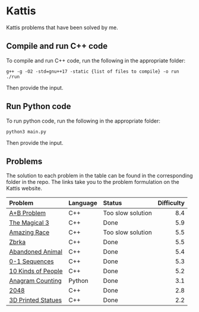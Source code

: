 # Kattis

Kattis problems that have been solved by me.

## Compile and run C++ code

To compile and run C++ code, run the following in the appropriate folder:

```
g++ -g -O2 -std=gnu++17 -static {list of files to compile} -o run
./run
```
Then provide the input.

## Run Python code

To run python code, run the following in the appropriate folder:

```
python3 main.py
```
Then provide the input.

## Problems

The solution to each problem in the table can be found in the corresponding folder in the repo. The links take you to the problem formulation on the Kattis website.

| Problem | Language | Status | Difficulty |
|:---|:---|:---|---:|
|[A+B Problem](https://open.kattis.com/problems/aplusb)| C++ | Too slow solution | 8.4 |
|[The Magical 3](https://open.kattis.com/problems/aplusb)| C++ | Done | 5.9 |
|[Amazing Race](https://open.kattis.com/problems/race)| C++ | Too slow solution | 5.5 |
|[Zbrka](https://open.kattis.com/problems/zbrka)| C++ | Done | 5.5 |
|[Abandoned Animal](https://open.kattis.com/problems/abandonedanimal)| C++ | Done | 5.4 |
|[0-1 Sequences](https://open.kattis.com/problems/sequences)| C++ | Done | 5.3 |
|[10 Kinds of People](https://kth.kattis.com/problems/10kindsofpeople)| C++ | Done | 5.2 |
|[Anagram Counting](https://open.kattis.com/problems/anagramcounting)| Python | Done | 3.1 |
|[2048](https://open.kattis.com/problems/2048)| C++ | Done | 2.8 |
|[3D Printed Statues](https://open.kattis.com/problems/3dprinter)| C++ | Done | 2.2 |